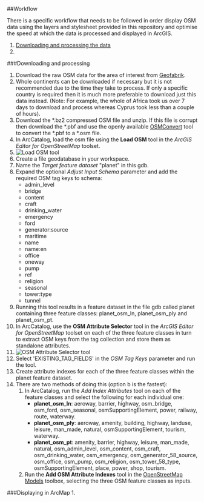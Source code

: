 ##Workflow

There is a specific workflow that needs to be followed in order display OSM data using the layers and stylesheet provided in this repository and optimise the speed at which the data is processed and displayed in ArcGIS.

1. [Downloading and processing the data](https://github.com/GASCUK/OpenStreetMap-ArcGIS/blob/master/WORKFLOW.md#downloading-and-processing)
2. 

###Downloading and processing

1. Download the raw OSM data for the area of interest from [Geofabrik](http://download.geofabrik.de/). 
 1. Whole continents can be downloaded if necessary but it is not recommended due to the time they take to process. If only a specific country is required then it is much more preferable to download just this data instead. (Note: For example, the whole of Africa took us over 7 days to download and process whereas Cyprus took less than a couple of hours).
 2. Download the *.bz2 compressed OSM file and unzip. If this file is corrupt then download the *.pbf and use the openly available [OSMConvert](http://wiki.openstreetmap.org/wiki/Osmconvert) tool to convert the *.pbf to a *.osm file.
2. In ArcCatalog, load the osm file using the **Load OSM** tool in the *ArcGIS Editor for OpenStreetMap* toolset.
 1. ![Load OSM tool](https://raw.githubusercontent.com/GASCUK/OpenStreetMap-ArcGIS/master/Images/LoadOSMFile.png)
 2. Create a file geodatabase in your workspace.
 2. Name the *Target feature dataset* "planet" in this gdb.
 3. Expand the optional *Adjust Input Schema* parameter and add the required OSM tag keys to schema:
    * admin_level
    * bridge
    * content
    * craft
    * drinking_water
    * emergency
    * ford
    * generator:source
    * maritime
    * name
    * name:en
    * office
    * oneway
    * pump
    * ref
    * religion
    * seasonal
    * tower:type
    * tunnel
 4. Running this tool results in a feature dataset in the file gdb called planet containing three feature classes: planet_osm_ln, planet_osm_ply and planet_osm_pt.
3. In ArcCatalog, use the **OSM Attribute Selector** tool in the *ArcGIS Editor for OpenStreetMap* toolset on each of the three feature classes in turn to extract OSM keys from the tag collection and store them as standalone attributes.
 1. ![OSM Attribute Selector tool](https://raw.githubusercontent.com/GASCUK/OpenStreetMap-ArcGIS/master/Images/OSMAttributeSelector.png)
 2. Select 'EXISTING_TAG_FIELDS' in the *OSM Tag Keys* parameter and run the tool.
4. Create attribute indexes for each of the three feature classes within the planet feature dataset.
 1. There are two methods of doing this (option b is the fastest):
    1. In ArcCatalog, run the *Add Index Attributes* tool on each of the feature classes and select the following for each individual one:
       * **planet_osm_ln**: aeroway, barrier, highway, osm_bridge, osm_ford, osm_seasonal, osmSupportingElement, power, railway, route, waterway.
       * **planet_osm_ply**: aeroway, amenity, building, highway, landuse, leisure, man_made, natural, osmSupportingElement, tourism, waterway.
       * **planet_osm_pt**: amenity, barrier, highway, leisure, man_made, natural, osm_admin_level, osm_content, osm_craft, osm_drinking_water, osm_emergency, osm_generator_58_source, osm_office, osm_pump, osm_religion, osm_tower_58_type, osmSupportingElement, place, power, shop, tourism.
    2. Run the **Add OSM Attribute Indexes** tool in the [OpenStreetMap Models](https://github.com/GASCUK/OpenStreetMap-ArcGIS/tree/master/Models) toolbox, selecting the three OSM feature classes as inputs.

###Displaying in ArcMap
1. 
